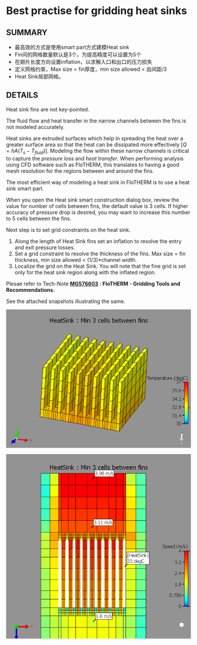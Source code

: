 # Best practise for gridding heat sinks

## SUMMARY

- 最高效的方式是使用smart part方式建模Heat sink
- Fin间的网格数量默认是3个，为提高精度可以设置为5个
- 在翅片长度方向设置inflation，以求解入口和出口的压力损失
- 定义网格约束，Max size = fin厚度，min size allowed < 齿间距/3
- Heat Sink局部网格。


## DETAILS

Heat sink fins are not key-pointed.

The fluid flow and heat transfer in the narrow channels between the fins is not modeled accurately.

Heat sinks are extruded surfaces which help in spreading the heat over a greater surface area so that the heat can be dissipated more effectively [$Q=hA (T_s-T_{fluid})$]. Modeling the flow within these narrow channels is critical to capture the *pressure loss* and *heat transfer*. When performing analysis using CFD software such as FloTHERM, this translates to having a good mesh resolution for the regions between and around the fins.

The most efficient way of modeling a heat sink in FloTHERM is to use a heat sink smart part.

When you open the Heat sink smart construction dialog box, review the value for number of cells between fins, the default value is 3 cells. If higher accuracy of pressure drop is desired, you may want to increase this number to 5 cells between the fins.

Next step is to set grid constraints on the heat sink.

1. Along the length of Heat Sink fins set an inflation to resolve the entry and exit pressure losses.
2. Set a grid constraint to resolve the thickness of the fins. Max size = fin thickness, min size allowed < (1/3)*channel width.
3. Localize the grid on the Heat Sink. You will note that the fine grid is set only for the heat sink region along with the inflated region.

Plesae refer to Tech-Note [**MG576603**](https://supportnet.mentor.com/portal?do=reference.tutorial&id=MG576603&lang=en&prod=C127-S212-G287-P11534) : **FloTHERM - Gridding Tools and Recommendations.**

See the attached snapshots illustrating the same.

![img](assets/heatsinkgrid.png)

 

![3 cells in the Narrow channel](assets/plotplaneview.png)